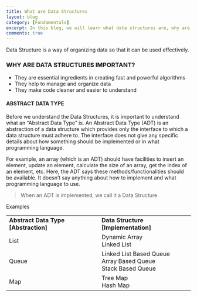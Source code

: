 ```yaml
---
title: What are Data Structures
layout: blog
category: [Fundamentals]
excerpt: In this blog, we will learn what data structures are, why are they important and the various types of data structures.
comments: true
---
```


Data Structure is a way of organizing data so that it can be used effectively.

### WHY ARE DATA STRUCTURES IMPORTANT?

- They are essential ingredients in creating fast and powerful algorithms
- They help to manage and organize data
- They make code cleaner and easier to understand

#### ABSTRACT DATA TYPE

Before we understand the Data Structures, it is important to understand what an “Abstract Data Type” is. An Abstract Data Type (ADT) is an abstraction of a data structure which provides only the interface to which a data structure must adhere to. The interface does not give any specific details about how something should be implemented or in what programming language.

For example, an array (which is an ADT) should have facilities to insert an element, update an element, calculate the size of an array, get the index of an element, etc. Here, the ADT says these methods/functionalities should be available. It doesn’t say anything about how to implement and what programming language to use.

> When an ADT is implemented, we call it a Data Structure.

Examples

<table><tbody><tr><td><strong>Abstract Data Type [Abstraction]</strong></td><td><strong>Data Structure [Implementation]</strong></td></tr><tr><td>List</td><td>Dynamic Array <br>Linked List </td></tr><tr><td>Queue</td><td>Linked List Based Queue <br>Array Based Queue <br>Stack Based Queue </td></tr><tr><td>Map</td><td>Tree Map<br>Hash Map </td></tr></tbody></table>
